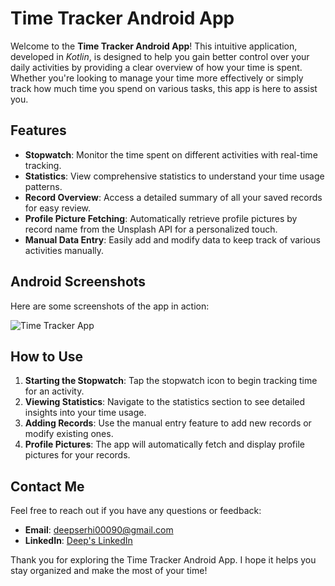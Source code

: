 # Time Tracker Android App

Welcome to the **Time Tracker Android App**! This intuitive application, developed in *Kotlin*, is designed to help you gain better control over your daily activities by providing a clear overview of how your time is spent. Whether you're looking to manage your time more effectively or simply track how much time you spend on various tasks, this app is here to assist you.

## Features

- **Stopwatch**: Monitor the time spent on different activities with real-time tracking.
- **Statistics**: View comprehensive statistics to understand your time usage patterns.
- **Record Overview**: Access a detailed summary of all your saved records for easy review.
- **Profile Picture Fetching**: Automatically retrieve profile pictures by record name from the Unsplash API for a personalized touch.
- **Manual Data Entry**: Easily add and modify data to keep track of various activities manually.

## Android Screenshots

Here are some screenshots of the app in action:

![Time Tracker App](https://user-images.githubusercontent.com/69598879/153773378-cb78361a-f53c-45b4-bacd-8e26ecfabb56.png)

## How to Use

1. **Starting the Stopwatch**: Tap the stopwatch icon to begin tracking time for an activity.
2. **Viewing Statistics**: Navigate to the statistics section to see detailed insights into your time usage.
3. **Adding Records**: Use the manual entry feature to add new records or modify existing ones.
4. **Profile Pictures**: The app will automatically fetch and display profile pictures for your records.


## Contact Me

Feel free to reach out if you have any questions or feedback:

- **Email**: [deepserhi00090@gmail.com](mailto:deepserhi00090@gmail.com)
- **LinkedIn**: [Deep's LinkedIn](https://www.linkedin.com/in/deep-cx01/)

Thank you for exploring the Time Tracker Android App. I hope it helps you stay organized and make the most of your time!

